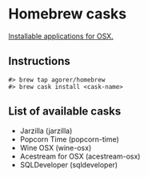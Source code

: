 # Homebrew casks

[Installable applications for OSX.](https://caskroom.github.io/)

## Instructions

```
#> brew tap agorer/homebrew
#> brew cask install <cask-name>
```

## List of available casks

- Jarzilla (jarzilla)
- Popcorn Time (popcorn-time)
- Wine OSX (wine-osx)
- Acestream for OSX (acestream-osx)
- SQLDeveloper (sqldeveloper)
